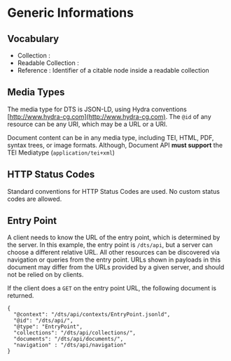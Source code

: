 # Generic Informations

## Vocabulary

- Collection :
- Readable Collection : 
- Reference : Identifier of a citable node inside a readable collection

## Media Types

The media type for DTS is JSON-LD, using Hydra conventions [http://www.hydra-cg.com](http://www.hydra-cg.com). The `@id` of any resource can be any URI, which may be a URL or a URI.

Document content can be in any media type, including TEI, HTML, PDF, syntax trees, or image formats. Although, Document API **must support** the TEI Mediatype (`application/tei+xml`)

## HTTP Status Codes

Standard conventions for HTTP Status Codes are used.  No custom status codes are allowed.

## Entry Point

A client needs to know the URL of the entry point, which is determined by the server. In this example, the entry point is `/dts/api`, but a server can choose a different relative URL. All other resources can be discovered via navigation or queries from the entry point.  URLs shown in payloads in this document may differ from the URLs provided by a given server, and should not be relied on by clients.

If the client does a `GET` on the entry point URL, the following document is returned.

```
{
  "@context": "/dts/api/contexts/EntryPoint.jsonld",
  "@id": "/dts/api/",
  "@type": "EntryPoint",
  "collections": "/dts/api/collections/",
  "documents": "/dts/api/documents/",
  "navigation" : "/dts/api/navigation"
}
```
